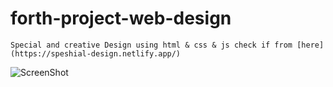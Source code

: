 # forth-project-web-design

`Special and creative Design using html & css & js check if from [here](https://speshial-design.netlify.app/)`

![ScreenShot](https://i.pinimg.com/564x/c2/d1/16/c2d116469117581c705621b2635b3444.jpg)
